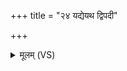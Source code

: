 +++
title = "२४ यद्येयथ द्विपदी"

+++
<details><summary>मूलम् (VS)</summary>

यद्ये॒यथ॑ द्वि॒पदी॒ चतु॑ष्पदी कृत्या॒कृता॒ संभृ॑ता वि॒श्वरू॑पा।  
सेतो॒३॒॑ष्टाप॑दी भू॒त्वा पुनः॒ परे॑हि दुच्छुने ॥
</details>